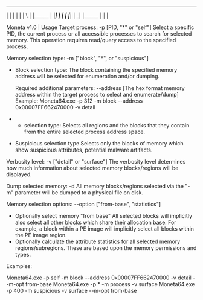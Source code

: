 _______  _____  __   _ _______ _______ _______
|  |  | |     | | \  | |______    |    |_____|
|  |  | |_____| |  \_| |______    |    |     |

Moneta v1.0 | Usage
Target process: -p [PID, "*" or "self"]
  Select a specific PID, the current process or all accessible
  processes to search for selected memory. This operation requires
  read/query access to the specified process.
  
Memory selection type: -m ["block", "*", or "suspicious"]
  + Block selection type:
    The block containing the specified memory address will be
    selected for enumeration and/or dumping.
	
	Required additional parameters:
      --address [The hex format memory address within the target
                process to select and enumerate/dump]
    Example:
      Moneta64.exe -p 312 -m block --address 0x00007FF662470000 -v detail
	  
  + * selection type:
    Selects all regions and the blocks that they contain from
    the entire selected process address space.
	
  + Suspicious selection type
	Selects only the blocks of memory which show suspicious
	attributes, potential malware artifacts.
	
Verbosity level: -v ["detail" or "surface"]
  The verbosity level determines how much information about
  selected memory blocks/regions will be displayed.
  
Dump selected memory: -d
  All memory blocks/regions selected via the "-m" parameter will
  be dumped to a physical file on disk.

Memory selection options: --option ["from-base", "statistics"]
  + Optionally select memory "from base"
	All selected blocks will implicitly also select all other
	blocks which share their allocation base. For example, a
	block within a PE image will implicitly select all blocks
	within the PE image region.
  + Optionally calculate the attribute statistics for all selected
    memory regions/subregions. These are based upon the memory
	permissions and types.
	
Examples:

Moneta64.exe -p self -m block --address 0x00007FF662470000 -v detail --m-opt from-base
Moneta64.exe -p * -m process -v surface
Moneta64.exe -p 400 -m suspicious -v surface --m-opt from-base
